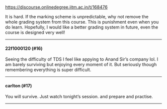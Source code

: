 https://discourse.onlinedegree.iitm.ac.in/t/168476

It is hard. If the marking scheme is unpredictable, why not remove the whole grading system from this course. This is punishment even when you do learn. Hopefully, I would like a better grading system in future, even the course is designed very well!</p><hr>

<h4>22f1000120 (#16)</h4>
<p>Seeing the difficulty of TDS I feel like appying to Anand Sir’s company lol. I am barely surviving but enjoying every moment of it. But seriously though remembering everything is super difficult.</p><hr>

<h4>carlton (#17)</h4>
<p>You will survive. Just watch tonight’s session. and prepare and practise.</p><hr>

</body></html>